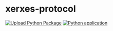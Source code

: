 # xerxes-protocol

[![Upload Python Package](https://github.com/metrotech-sk/xerxes-protocol/actions/workflows/python-publish.yml/badge.svg)](https://github.com/metrotech-sk/xerxes-protocol/actions/workflows/python-publish.yml)
[![Python application](https://github.com/metrotech-sk/xerxes-protocol/actions/workflows/python-app.yml/badge.svg)](https://github.com/metrotech-sk/xerxes-protocol/actions/workflows/python-app.yml)
